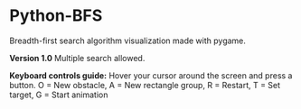 # Python-BFS
Breadth-first search algorithm visualization made with pygame.

**Version 1.0**
Multiple search allowed.

**Keyboard controls guide:**
Hover your cursor around the screen and press a button.
O = New obstacle, A = New rectangle group, R = Restart, T = Set target, G = Start animation
